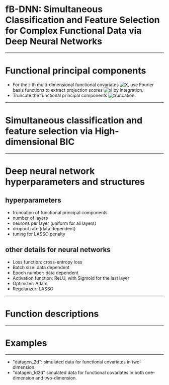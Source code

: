 # fB-DNN: Simultaneous Classification and Feature Selection for Complex Functional Data via Deep Neural Networks
------------------------------------------------

# Functional principal components
- For the j-th multi-dimensional functional covariates ![X](https://latex.codecogs.com/svg.image?X_j(s_1,\ldots,s_{d_j})), use Fourier basis functions to extract projection scores ![xi](https://latex.codecogs.com/svg.image?\xi_{j1},\xi_{j2},\ldots) by integration.
- Truncate the functional principal components ![truncation](https://latex.codecogs.com/svg.image?\xi_{j1},\ldots,\xi_{jr_j}).
------------------------------------------------

# Simultaneous classification and feature selection via High-dimensional BIC
------------------------------------------------

# Deep neural network hyperparameters and structures
## hyperparameters
- truncation of functional principal components
- number of layers 
- neurons per layer (uniform for all layers)
- dropout rate (data dependent)
- tuning for LASSO penalty
## other details for neural networks 
- Loss function: cross-entropy loss
- Batch size: data dependent
- Epoch number: data dependent
- Activation function: ReLU, with Sigmoid for the last layer
- Optimizer: Adam
- Regularizer: LASSO
-------------------------------------------------------------

# Function descriptions
-------------------------------------------------------------

# Examples
-------------------------------------------------------------
- "datagen_2d": simulated data for functional covariates in two-dimension.
- "datagen_1d2d" simulated data for functional covariates in both one-dimension and two-dimension.

